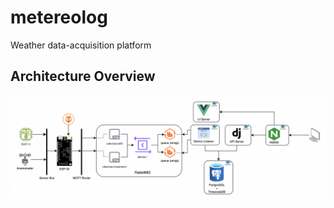 # metereolog
Weather data-acquisition platform

## Architecture Overview
![Architecture](https://github.com/claudinoac/metereolog/blob/main/docs/metereolog.png?raw=true)

